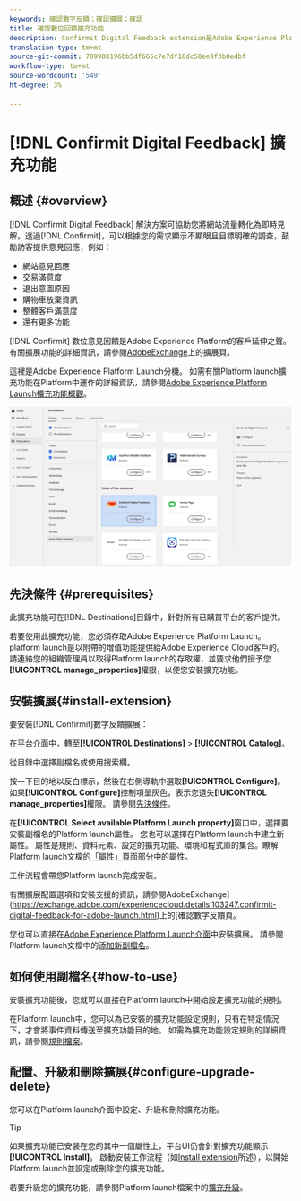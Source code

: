```yaml
---
keywords: 確認數字反饋；確認擴展；確認
title: 確認數位回饋擴充功能
description: Confirmit Digital Feedback extension是Adobe Experience Platform的客戶之聲。 如需擴充功能的詳細資訊，請參閱Adobe交換的擴充功能頁面。
translation-type: tm+mt
source-git-commit: 709908196bb5df665c7e7df10dc58ee9f3b0edbf
workflow-type: tm+mt
source-wordcount: '549'
ht-degree: 3%

---
```



# [!DNL Confirmit Digital Feedback] 擴充功能

## 概述 {#overview}

[!DNL Confirmit Digital Feedback] 解決方案可協助您將網站流量轉化為即時見解。透過[!DNL Confirmit]，可以根據您的需求顯示不顯眼且目標明確的調查，鼓勵訪客提供意見回應，例如：

* 網站意見回應
* 交易滿意度
* 退出意圖原因
* 購物車放棄資訊
* 整體客戶滿意度
* 還有更多功能

[!DNL Confirmit] 數位意見回饋是Adobe Experience Platform的客戶延伸之聲。有關擴展功能的詳細資訊，請參閱[AdobeExchange](https://exchange.adobe.com/experiencecloud.details.103247.confirmit-digital-feedback-for-adobe-launch.html)上的擴展頁。

這裡是Adobe Experience Platform Launch分機。 如需有關Platform launch擴充功能在Platform中運作的詳細資訊，請參閱[Adobe Experience Platform Launch擴充功能概觀](../launch-extensions/overview.md)。

![確認數位回饋擴充功能](../../assets/catalog/voice/confirmit-digital-feedback/catalog.png)

## 先決條件 {#prerequisites}

此擴充功能可在[!DNL Destinations]目錄中，針對所有已購買平台的客戶提供。

若要使用此擴充功能，您必須存取Adobe Experience Platform Launch。 platform launch是以附帶的增值功能提供給Adobe Experience Cloud客戶的。 請連絡您的組織管理員以取得Platform launch的存取權，並要求他們授予您&#x200B;**[!UICONTROL manage_properties]**&#x200B;權限，以便您安裝擴充功能。

## 安裝擴展{#install-extension}

要安裝[!DNL Confirmit]數字反饋擴展：

在[平台介面](http://platform.adobe.com/)中，轉至&#x200B;**[!UICONTROL Destinations]** > **[!UICONTROL Catalog]**。

從目錄中選擇副檔名或使用搜索欄。

按一下目的地以反白標示，然後在右側導軌中選取&#x200B;**[!UICONTROL Configure]**。 如果&#x200B;**[!UICONTROL Configure]**&#x200B;控制項呈灰色，表示您遺失&#x200B;**[!UICONTROL manage_properties]**&#x200B;權限。 請參閱[先決條件](#prerequisites)。

在&#x200B;**[!UICONTROL Select available Platform Launch property]**&#x200B;窗口中，選擇要安裝副檔名的Platform launch屬性。 您也可以選擇在Platform launch中建立新屬性。 屬性是規則、資料元素、設定的擴充功能、環境和程式庫的集合。瞭解Platform launch文檔的[「屬性」頁面部分](https://experienceleague.adobe.com/docs/launch/using/reference/admin/companies-and-properties.html#properties-page)中的屬性。

工作流程會帶您Platform launch完成安裝。

有關擴展配置選項和安裝支援的資訊，請參閱AdobeExchange](https://exchange.adobe.com/experiencecloud.details.103247.confirmit-digital-feedback-for-adobe-launch.html)上的[確認數字反饋頁。

您也可以直接在[Adobe Experience Platform Launch介面](https://launch.adobe.com/tw/)中安裝擴展。 請參閱Platform launch文檔中的[添加新副檔名](https://experienceleague.adobe.com/docs/launch/using/reference/manage-resources/extensions/overview.html?lang=en#add-a-new-extension)。

## 如何使用副檔名{#how-to-use}

安裝擴充功能後，您就可以直接在Platform launch中開始設定擴充功能的規則。

在Platform launch中，您可以為已安裝的擴充功能設定規則，只有在特定情況下，才會將事件資料傳送至擴充功能目的地。 如需為擴充功能設定規則的詳細資訊，請參閱[規則檔案](https://experienceleague.adobe.com/docs/launch/using/reference/manage-resources/rules.html)。

## 配置、升級和刪除擴展{#configure-upgrade-delete}

您可以在Platform launch介面中設定、升級和刪除擴充功能。

>[!TIP]
>
>如果擴充功能已安裝在您的其中一個屬性上，平台UI仍會針對擴充功能顯示&#x200B;**[!UICONTROL Install]**。 啟動安裝工作流程（如[Install extension](#install-extension)所述），以開始Platform launch並設定或刪除您的擴充功能。

若要升級您的擴充功能，請參閱Platform launch檔案中的[擴充升級](https://experienceleague.adobe.com/docs/launch/using/reference/manage-resources/extensions/extension-upgrade.html)。